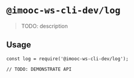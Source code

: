 # `@imooc-ws-cli-dev/log`

> TODO: description

## Usage

```
const log = require('@imooc-ws-cli-dev/log');

// TODO: DEMONSTRATE API
```
